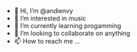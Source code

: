 - 👋 Hi, I’m @andienvy
- 👀 I’m interested in music
- 🌱 I’m currently learning progamming
- 💞️ I’m looking to collaborate on anything
- 📫 How to reach me ...

<!---
andienvy/andienvy is a ✨ special ✨ repository because its `README.md` (this file) appears on your GitHub profile.
You can click the Preview link to take a look at your changes.
--->
